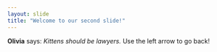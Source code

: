 ```yaml
---
layout: slide
title: "Welcome to our second slide!"
---
```

**Olivia** says: *Kittens should be lawyers.*
Use the left arrow to go back!
